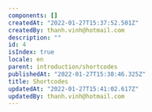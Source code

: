 ```yaml
---
components: []
createdAt: "2022-01-27T15:37:52.501Z"
createdBy: thanh.vinh@hotmail.com
description: ""
id: 4
isIndex: true
locale: en
parent: introduction/shortcodes
publishedAt: "2022-01-27T15:38:46.325Z"
title: Shortcodes
updatedAt: "2022-01-27T15:41:02.617Z"
updatedBy: thanh.vinh@hotmail.com
---
```


